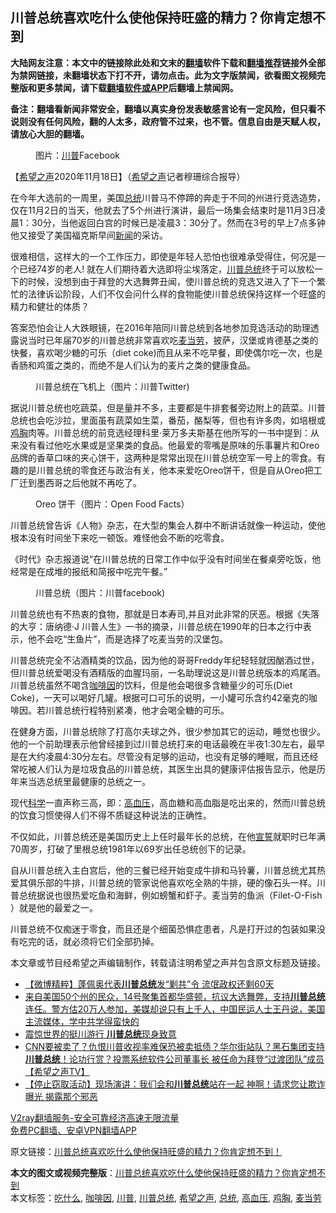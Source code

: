  <h2>川普总统喜欢吃什么使他保持旺盛的精力？你肯定想不到</h2> <p class="notice"><b>大陆网友注意：本文中的链接除此处和文末的<a href="https://github.com/bannedbook/fanqiang" >翻墙</a>软件下载和<a href="https://github.com/killgcd/justmysocks/blob/master/README.md">翻墙推荐</a>链接外全部为禁网链接，未翻墙状态下打不开，请勿点击。此为文字版禁闻，欲看图文视频完整版和更多禁闻，请下载<a href="https://github.com/bannedbook/fanqiang">翻墙软件或APP</a>后翻墙上禁闻网。</p><p>备注：翻墙看新闻非常安全，翻墙以真实身份发表敏感言论有一定风险，但只看不说则没有任何风险，翻的人太多，政府管不过来，也不管。信息自由是天赋人权，请放心大胆的翻墙。</b></p>  <div class="entry"> <figure><figcaption>图片：<a href="https://www.bannedbook.org/bnews/tag/%e5%b7%9d%e6%99%ae/" class="st_tag internal_tag" rel="tag" title="标签 川普 下的日志">川普</a>Facebook</figcaption></figure> <p>【<span class='wp_keywordlink_affiliate'><a href="https://www.soundofhope.org" title="希望之声" target="_blank">希望之声</a></span>2020年11月18日】（<a href="https://www.bannedbook.org/bnews/tag/%e5%b8%8c%e6%9c%9b%e4%b9%8b%e5%a3%b0/" class="st_tag internal_tag" rel="tag" title="标签 希望之声 下的日志">希望之声</a>记者穆珊综合报导）</p> <p align="JUSTIFY">在今年大选前的一周里，美国<a href="https://www.bannedbook.org/bnews/tag/%e6%80%bb%e7%bb%9f/" class="st_tag internal_tag" rel="tag" title="标签 总统 下的日志">总统</a>川普马不停蹄的奔走于不同的州进行竞选造势，仅在11月2日的当天，他就去了5个州进行演讲，最后一场集会结束时是11月3日凌晨1：30分，当他返回白宫的时候已是凌晨3：30分了。然而在3号的早上7点多钟他又接受了美国福克斯早间<span class='wp_keywordlink_affiliate'><a href="https://www.bannedbook.org/" title="新闻">新闻</a></span>的采访。</p> <p>很难相信，这样大的一个工作压力，即使是年轻人恐怕也很难承受得住，何况是一个已经74岁的老人! 就在人们期待着大选即将尘埃落定，<a href="https://www.bannedbook.org/bnews/tag/%E5%B7%9D%E6%99%AE%E6%80%BB%E7%BB%9F/" class="st_tag internal_tag" rel="tag" title="标签 川普总统 下的日志">川普总统</a>终于可以放松一下的时候，没想到由于拜登的大选舞弊丑闻，使川普总统的竞选又进入了下一个繁忙的法律诉讼阶段，人们不仅会问什么样的食物能使川普总统保持这样一个旺盛的精力和健壮的体质？</p> <p>答案恐怕会让人大跌眼镜，在2016年陪同川普总统到各地参加竞选活动的助理透露说当时已年届70岁的川普总统非常喜欢吃<a href="https://www.bannedbook.org/bnews/tag/%e9%ba%a6%e5%bd%93%e5%8a%b3/" class="st_tag internal_tag" rel="tag" title="标签 麦当劳 下的日志">麦当劳</a>，披萨，汉堡或肯德基之类的快餐，喜欢喝少糖的可乐（diet coke)而且从来不吃早餐，即使偶尔吃一次，也是香肠和鸡蛋之类的，而绝不是人们认为的麦片之类的健康食品。</p>  <figure><figcaption>川普总统在飞机上（图片：川普Twitter)</figcaption></figure> <p>据说川普总统也吃蔬菜，但是量并不多，主要都是牛排套餐旁边附上的蔬菜。川普总统也会吃沙拉，里面虽有蔬菜如生菜，番茄，酪梨等，但也有许多肉，如培根或<a href="https://www.bannedbook.org/bnews/tag/%e9%b8%a1%e8%83%b8/" class="st_tag internal_tag" rel="tag" title="标签 鸡胸 下的日志">鸡胸</a>肉等。川普总统的前竞选经理科里·莱万多夫斯基在他所写的一书中提到：从来没有看过他吃水果或是坚果类的食品。他最爱的零嘴是原味的乐事薯片和Oreo品牌的香草口味的夹心饼干，这两种是常常出现在川普总统空军一号上的零食。有趣的是川普总统的零食还与政治有关，他本来爱吃Oreo饼干，但是自从Oreo把工厂迁到墨西哥之后他就不再吃了。</p> <figure><figcaption>Oreo 饼干（图片：Open Food Facts）</figcaption></figure> <p>川普总统曾告诉《人物》杂志，在大型的集会人群中不断讲话就像一种运动，使他根本没有时间坐下来吃一顿饭。难怪他会不断的吃零食。</p> <p>《时代》杂志报道说“在川普总统的日常工作中似乎没有时间坐在餐桌旁吃饭，他经常是在成堆的报纸和简报中吃完午餐。”</p> <figure><figcaption>川普总统（图片：川普facebook)</figcaption></figure> <p>川普总统也有不热衷的食物，那就是日本寿司,并且对此非常的厌恶。根据《失落的大亨：唐纳德·J 川普人生》一书的摘录，川普总统在1990年的日本之行中表示，他不会吃“生鱼片”，而是选择了吃麦当劳的汉堡包。</p>  <p>川普总统完全不沾酒精类的饮品，因为他的哥哥Freddy年纪轻轻就因酗酒过世，但川普总统爱喝没有酒精版的血腥玛丽，一名助理说这是川普总统版本的鸡尾酒。川普总统虽然不喝含<a href="https://www.bannedbook.org/bnews/tag/%E5%92%96%E5%95%A1%E5%9B%A0/" class="st_tag internal_tag" rel="tag" title="标签 咖啡因 下的日志">咖啡因</a>的饮料，但是他会喝很多含糖量少的可乐(Diet Coke)，一天可以喝好几罐。根据可口可乐的说明，一小罐可乐含约42毫克的咖啡因。若川普总统行程特别紧凑，他才会喝全糖的可乐。</p> <p>在健身方面，川普总统除了打高尔夫球之外，很少参加其它的运动，睡觉也很少。他的一个前助理表示他曾经接到过川普总统打来的电话最晚在半夜1:30左右，最早是在大约凌晨4:30分左右。尽管没有足够的运动，也没有足够的睡眠，而且还经常吃被人们认为是垃圾食品的川普总统，其医生出具的健康评估报告显示，他是历年来当选总统里最健康的总统之一。</p> <p>现代<span class='wp_keywordlink'><a href="https://www.bannedbook.org/forum11/topic309.html" title="禁片：“科学”的棍子" target="_blank">科学</a></span>一直声称三高，即：<a href="https://www.bannedbook.org/bnews/tag/%e9%ab%98%e8%a1%80%e5%8e%8b/" class="st_tag internal_tag" rel="tag" title="标签 高血压 下的日志">高血压</a>，高血糖和高血脂是吃出来的，然而川普总统的饮食习惯使得人们不得不质疑这种说法的正确性。</p> <p>不仅如此，川普总统还是美国历史上上任时最年长的总统，在他<span class='wp_keywordlink'><a href="https://www.bannedbook.org/forum5/topic17.html" title="宣誓与预言" target="_blank">宣誓</a></span>就职时已年满70周岁，打破了里根总统1981年以69岁出任总统创下的记录。</p>  <p>自从川普总统入主白宫后，他的三餐已经开始变成牛排和马铃薯，川普总统尤其热爱其俱乐部的牛排，川普总统的管家说他喜欢吃全熟的牛排，硬的像石头一样。川普总统据说也很热爱吃鱼和海鲜，例如螃蟹和虾子。麦当劳的鱼派（Filet-O-Fish ）就是他的最爱之一。</p> <p>川普总统不仅痴迷于零食，而且还是个细菌恐惧症患者，凡是打开过的包装如果没有吃完的话，就必须将它们全部扔掉。</p> <p>本文章或节目经希望之声编辑制作，转载请注明希望之声并包含原文标题及链接。</p> <ul class='op-related-articles' title='相关阅读'> <li><a href='https://www.bannedbook.org/bnews/comments/20201118/1432884.html' target='_blank'>【微博精粹】蓬佩奥代表<b>川普总统</b>发“剿共”令 流氓政权还剩60天</a></li> <li><a href='https://www.bannedbook.org/bnews/bannedvideo/20201117/1432553.html' target='_blank'>来自美国50个州的民众，14号聚集首都华盛顿，抗议大选舞弊，支持<b>川普总统</b>连任。警方估20万人参加，美媒却说只有上千人，中国民运人士王丹说，美国主流媒体，学中共学得蛮快的</a></li> <li><a href='https://www.bannedbook.org/bnews/taiwannews/20201117/1432470.html' target='_blank'>震惊世界的挺川游行 <b>川普总统</b>现身致意</a></li> <li><a href='https://www.bannedbook.org/bnews/bannedvideo/20201117/1432326.html' target='_blank'>CNN要被卖了？仇恨川普收视率难保恐被卖抵债？华尔街站队？黑石集团支持<b>川普总统</b>！论功行赏？投票系统软件公司董事长 被任命为拜登“过渡团队”成员【希望之声TV】</a></li> <li><a href='https://www.bannedbook.org/bnews/bannedvideo/20201117/1432136.html' target='_blank'>【停止窃取活动】现场演讲：我们会和<b>川普总统</b>站在一起 神啊！请求您让欺诈曝光 揭露那个邪恶</a></li> </ul> <p class="texttj"> <a href="https://www.bannedbook.org/forum23/topic22702.html" target="_blank">V2ray翻墙服务-安全可靠经济高速无限流量</a><br/> <a href="https://github.com/bannedbook/fanqiang/wiki/%E7%A6%81%E9%97%BB%E7%BD%91%E5%AE%89%E5%8D%93%E7%BF%BB%E5%A2%99%E6%96%B0%E9%97%BBAPP" target="_blank">免费PC翻墙、安卓VPN翻墙APP</a></p><p>原文链接：<a class="src_link"  href="https://www.soundofhope.org/post/443935" target="_blank">川普总统喜欢吃什么使他保持旺盛的精力？你肯定想不到！</a></p> <a name='sharetosocial'></a>       <div><b>本文的图文或视频完整版</b>：<a href='https://www.bannedbook.org/bnews/comments/20201118/1432967.html'>川普总统喜欢吃什么使他保持旺盛的精力？你肯定想不到</a></div>  </div><!--END ENTRY--> <div class="postfooter"> <div>本文标签：<a href="https://www.bannedbook.org/bnews/tag/%E5%90%83%E4%BB%80%E4%B9%88/" rel="tag">吃什么</a>, <a href="https://www.bannedbook.org/bnews/tag/%E5%92%96%E5%95%A1%E5%9B%A0/" rel="tag">咖啡因</a>, <a href="https://www.bannedbook.org/bnews/tag/%e5%b7%9d%e6%99%ae/" rel="tag">川普</a>, <a href="https://www.bannedbook.org/bnews/tag/%E5%B7%9D%E6%99%AE%E6%80%BB%E7%BB%9F/" rel="tag">川普总统</a>, <a href="https://www.bannedbook.org/bnews/tag/%e5%b8%8c%e6%9c%9b%e4%b9%8b%e5%a3%b0/" rel="tag">希望之声</a>, <a href="https://www.bannedbook.org/bnews/tag/%e6%80%bb%e7%bb%9f/" rel="tag">总统</a>, <a href="https://www.bannedbook.org/bnews/tag/%e9%ab%98%e8%a1%80%e5%8e%8b/" rel="tag">高血压</a>, <a href="https://www.bannedbook.org/bnews/tag/%e9%b8%a1%e8%83%b8/" rel="tag">鸡胸</a>, <a href="https://www.bannedbook.org/bnews/tag/%e9%ba%a6%e5%bd%93%e5%8a%b3/" rel="tag">麦当劳</a></div>  </div><!--END POSTFOOTER--> 
